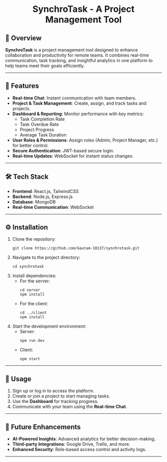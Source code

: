 <h1 align="center">SynchroTask - A Project Management Tool</h1>

## 📝 Overview
<p>
<b>SynchroTask</b> is a project management tool designed to enhance collaboration and productivity for remote teams. It combines real-time communication, task tracking, and insightful analytics in one platform to help teams meet their goals efficiently.
</p>

---

## 🚀 Features
<ul>
  <li><b>Real-time Chat</b>: Instant communication with team members.</li>
  <li><b>Project & Task Management</b>: Create, assign, and track tasks and projects.</li>
  <li><b>Dashboard & Reporting</b>: Monitor performance with key metrics:
    <ul>
      <li>Task Completion Rate</li>
      <li>Task Overdue Rate</li>
      <li>Project Progress</li>
      <li>Average Task Duration</li>
    </ul>
  </li>
  <li><b>User Roles & Permissions</b>: Assign roles (Admin, Project Manager, etc.) for better control.</li>
  <li><b>Secure Authentication</b>: JWT-based secure login.</li>
  <li><b>Real-time Updates</b>: WebSocket for instant status changes.</li>
</ul>

---

## 🛠️ Tech Stack
<ul>
  <li><b>Frontend</b>: React.js, TailwindCSS</li>
  <li><b>Backend</b>: Node.js, Express.js</li>
  <li><b>Database</b>: MongoDB</li>
  <li><b>Real-time Communication</b>: WebSocket</li>
</ul>

---

## ⚙️ Installation
<ol>
  <li>Clone the repository:
    <pre><code>git clone https://github.com/Gautam-10137/synchrotask.git</code></pre>
  </li>
  <li>Navigate to the project directory:
    <pre><code>cd synchrotask</code></pre>
  </li>
  <li>Install dependencies:
    <ul>
      <li>For the server:
        <pre><code>cd server<br>npm install</code></pre>
      </li>
      <li>For the client:
        <pre><code>cd ../client<br>npm install</code></pre>
      </li>
    </ul>
  </li>
  <li>Start the development environment:
    <ul>
      <li>Server:
        <pre><code>npm run dev</code></pre>
      </li>
      <li>Client:
        <pre><code>npm start</code></pre>
      </li>
    </ul>
  </li>
</ol>

---

## 📘 Usage
<ol>
  <li>Sign up or log in to access the platform.</li>
  <li>Create or join a project to start managing tasks.</li>
  <li>Use the <b>Dashboard</b> for tracking progress.</li>
  <li>Communicate with your team using the <b>Real-time Chat</b>.</li>
</ol>

---

## 🚧 Future Enhancements
<ul>
  <li><b>AI-Powered Insights</b>: Advanced analytics for better decision-making.</li>
  <li><b>Third-party Integrations</b>: Google Drive, Trello, and more.</li>
  <li><b>Enhanced Security</b>: Role-based access control and activity logs.</li>
</ul>

---

